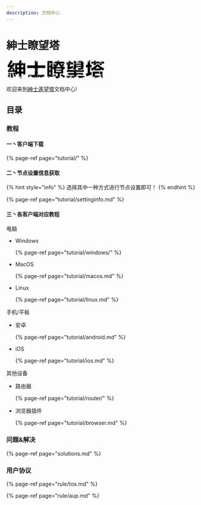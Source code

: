 ```yaml
---
description: 文档中心
---
```


# 紳士瞭望塔

![](.gitbook/assets/logo_b.png)

 欢迎来到[紳士遙望塔](http://www.hentaiworld.cc/)文档中心!

## 目录

### 教程

#### 一丶客户端下载

{% page-ref page="tutorial/" %}

#### 二丶节点设置信息获取

{% hint style="info" %}
选择其中一种方式进行节点设置即可！
{% endhint %}

{% page-ref page="tutorial/settinginfo.md" %}

#### 三丶各客户端对应教程

电脑

* Windows

  {% page-ref page="tutorial/windows/" %}

* MacOS

  {% page-ref page="tutorial/macos.md" %}

* Linux

  {% page-ref page="tutorial/linux.md" %}

手机/平板

* 安卓

  {% page-ref page="tutorial/android.md" %}

* iOS

  {% page-ref page="tutorial/ios.md" %}

其他设备

* 路由器

  {% page-ref page="tutorial/router/" %}

* 浏览器插件

  {% page-ref page="tutorial/browser.md" %}

### 问题&解决

{% page-ref page="solutions.md" %}

### 用户协议

{% page-ref page="rule/tos.md" %}

{% page-ref page="rule/aup.md" %}



